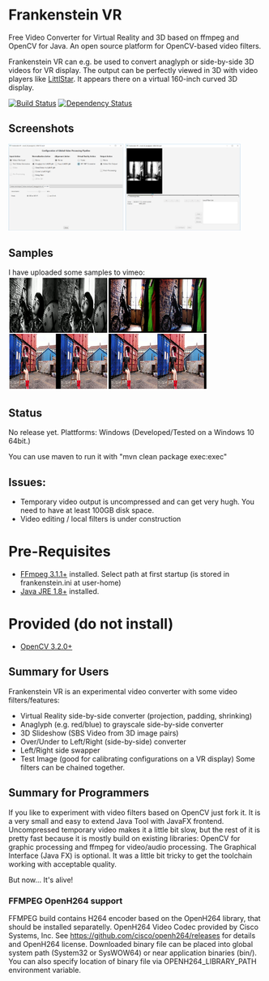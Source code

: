 # Frankenstein VR
Free Video Converter for Virtual Reality and 3D based on ffmpeg and OpenCV for Java.
An open source platform for OpenCV-based video filters.

Frankenstein VR can e.g. be used to convert anaglyph or side-by-side 3D videos for VR display. 
The output can be perfectly viewed in 3D with video players like [LittlStar](http://littlstar.info). 
It appears there on a virtual 160-inch curved 3D display.

[![Build Status](https://travis-ci.org/olir/Frankenstein.png)](https://travis-ci.org/olir/Frankenstein/builds) [![Dependency Status](https://www.versioneye.com/user/projects/594a6802368b0800421af505/badge.svg?style=flat-square)](https://www.versioneye.com/user/projects/594a6802368b0800421af505)

## Screenshots
<img src="doc/config.png" width="45%"> <img src="doc/processing.png" width="45%" />


## Samples
I have uploaded some samples to vimeo: <a href="https://vimeo.com/user68089135"><img src="doc/vimeo.png"/></a>

## Status
No release yet. Plattforms: Windows (Developed/Tested on a Windows 10 64bit.)

You can use maven to run it with "mvn clean package exec:exec"

## Issues:
- Temporary video output is uncompressed and can get very hugh. You need to have at least 100GB disk space. 
- Video editing / local filters is under construction

# Pre-Requisites
- [FFmpeg 3.1.1+](https://java.com) installed. Select path at first startup (is stored in frankenstein.ini at user-home)
- [Java JRE 1.8+](https://ffmpeg.org) installed.
# Provided (do not install)
- [OpenCV 3.2.0+](http://www.opencv.org/releases.html)


## Summary for Users
Frankenstein VR is an experimental video converter with some video filters/features:
- Virtual Reality side-by-side converter (projection, padding, shrinking)
- Anaglyph (e.g. red/blue) to grayscale side-by-side converter
- 3D Slideshow (SBS Video from 3D image pairs)
- Over/Under to Left/Right (side-by-side) converter
- Left/Right side swapper
- Test Image (good for calibrating configurations on a VR display)
Some filters can be chained together.

## Summary for Programmers
If you like to experiment with video filters based on OpenCV just fork it.
It is a very small and easy to extend Java Tool with JavaFX frontend. 
Uncompressed temporary video makes it a little bit slow, but the rest of it is pretty fast because it is mostly build on existing libraries: OpenCV for graphic processing and ffmpeg for video/audio processing. The Graphical Interface (Java FX) is optional. It was a little bit tricky to get the toolchain working with acceptable quality. 


But now... It's alive!


### FFMPEG OpenH264 support ###
FFMPEG build contains H264 encoder based on the OpenH264 library, that should be installed separatelly.
  OpenH264 Video Codec provided by Cisco Systems, Inc.
  See https://github.com/cisco/openh264/releases for details and OpenH264 license.
  Downloaded binary file can be placed into global system path (System32 or SysWOW64) or near application binaries (bin/).
  You can also specify location of binary file via OPENH264_LIBRARY_PATH environment variable.
